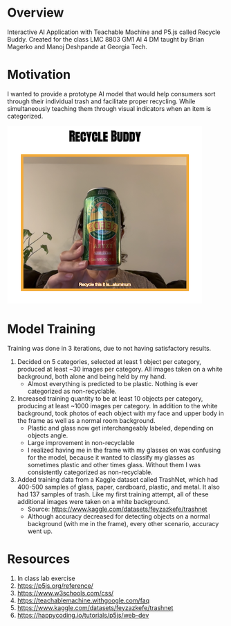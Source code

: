 # Overview
Interactive AI Application with Teachable Machine and P5.js called Recycle Buddy. Created for the class LMC 8803 GM1 AI 4 DM taught by Brian Magerko and Manoj Deshpande at Georgia Tech.

# Motivation
I wanted to provide a prototype AI model that would help consumers sort through their individual trash and facilitate proper recycling. While simultaneously teaching them through visual indicators when an item is categorized.

![Image of prototype recognizing aluminum can as a recyclable aluminum object](image-3.png)

# Model Training
Training was done in 3 iterations, due to not having satisfactory results.
1.	Decided on 5 categories, selected at least 1 object per category, produced at least ~30 images per category. All images taken on a white background, both alone and being held by my hand.
    * Almost everything is predicted to be plastic. Nothing is ever categorized as non-recyclable.
2.	Increased training quantity to be at least 10 objects per category, producing at least ~1000 images per category. In addition to the white background, took photos of each object with my face and upper body in the frame as well as a normal room background.
    * Plastic and glass now get interchangeably labeled, depending on objects angle.
    * Large improvement in non-recyclable
    * I realized having me in the frame with my glasses on was confusing for the model, because it wanted to classify my glasses as sometimes plastic and other times glass. Without them I was consistently categorized as non-recyclable.
3.	Added training data from a Kaggle dataset called TrashNet, which had 400-500 samples of glass, paper, cardboard, plastic, and metal. It also had 137 samples of trash. Like my first training attempt, all of these additional images were taken on a white background.
    * Source: https://www.kaggle.com/datasets/feyzazkefe/trashnet
    * Although accuracy decreased for detecting objects on a normal background (with me in the frame), every other scenario, accuracy went up.

# Resources
1. In class lab exercise
2. https://p5js.org/reference/
3. https://www.w3schools.com/css/
4. https://teachablemachine.withgoogle.com/faq
5. https://www.kaggle.com/datasets/feyzazkefe/trashnet
6. https://happycoding.io/tutorials/p5js/web-dev 